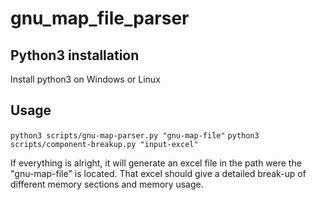 # gnu_map_file_parser

## Python3 installation
Install python3 on Windows or Linux

## Usage
`python3 scripts/gnu-map-parser.py "gnu-map-file"`
`python3 scripts/component-breakup.py "input-excel"`

If everything is alright, it will generate an excel file in the path were the "gnu-map-file" is located. That excel should give a detailed break-up of different memory sections and memory usage.